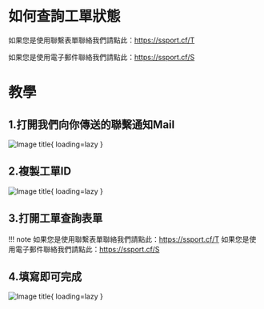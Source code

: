 # 如何查詢工單狀態 

如果您是使用聯繫表單聯絡我們請點此：https://ssport.cf/T

如果您是使用電子郵件聯絡我們請點此：https://ssport.cf/S

# 教學
## 1.打開我們向你傳送的聯繫通知Mail
![Image title](https://i.imgur.com/ZjzxGqg.png){ loading=lazy }

## 2.複製工單ID
![Image title](https://i.imgur.com/L6CzPWE_d.webp?maxwidth=760&fidelity=grand){ loading=lazy }

## 3.打開工單查詢表單</span></span></div>
!!! note
如果您是使用聯繫表單聯絡我們請點此：https://ssport.cf/T
如果您是使用電子郵件聯絡我們請點此：https://ssport.cf/S
## 4.填寫即可完成
![Image title](https://i.imgur.com/X3kVtu3.png){ loading=lazy }



